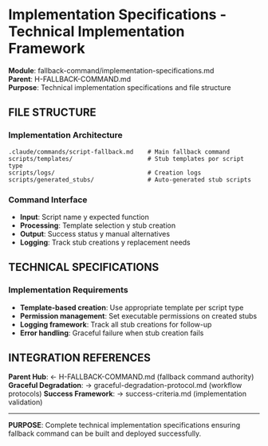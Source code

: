 # Implementation Specifications - Technical Implementation Framework

**Module**: fallback-command/implementation-specifications.md  
**Parent**: H-FALLBACK-COMMAND.md  
**Purpose**: Technical implementation specifications and file structure

## FILE STRUCTURE

### Implementation Architecture
```
.claude/commands/script-fallback.md    # Main fallback command
scripts/templates/                     # Stub templates por script type
scripts/logs/                          # Creation logs
scripts/generated_stubs/               # Auto-generated stub scripts
```

### Command Interface
- **Input**: Script name y expected function
- **Processing**: Template selection y stub creation
- **Output**: Success status y manual alternatives
- **Logging**: Track stub creations y replacement needs

## TECHNICAL SPECIFICATIONS

### Implementation Requirements
- **Template-based creation**: Use appropriate template per script type
- **Permission management**: Set executable permissions on created stubs
- **Logging framework**: Track all stub creations for follow-up
- **Error handling**: Graceful failure when stub creation fails

## INTEGRATION REFERENCES

**Parent Hub**: ← H-FALLBACK-COMMAND.md (fallback command authority)
**Graceful Degradation**: → graceful-degradation-protocol.md (workflow protocols)
**Success Framework**: → success-criteria.md (implementation validation)

---

**PURPOSE**: Complete technical implementation specifications ensuring fallback command can be built and deployed successfully.
